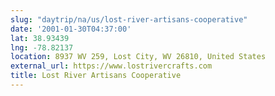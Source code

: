 ```yaml
---
slug: "daytrip/na/us/lost-river-artisans-cooperative"
date: '2001-01-30T04:37:00'
lat: 38.93439
lng: -78.82137
location: 8937 WV 259, Lost City, WV 26810, United States
external_url: https://www.lostrivercrafts.com
title: Lost River Artisans Cooperative
---
```



